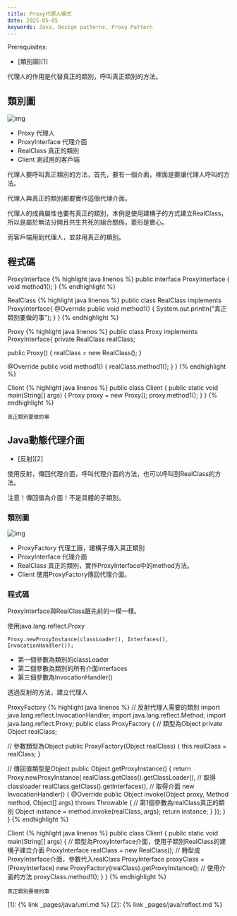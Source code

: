 ```yaml
---
title: Proxy代理人模式
date: 2025-05-05
keywords: Java, Design patterns, Proxy Pattern
---
```

Prerequisites:

- [類別圖][1]

代理人的作用是代替真正的類別，呼叫真正類別的方法。

## 類別圖
![img]({{site.imgurl}}/pattern/proxy1.png)

- Proxy 代理人
- ProxyInterface 代理介面
- RealClass 真正的類別
- Client 測試用的客戶端

代理人要呼叫真正類別的方法，首先，要有一個介面，裡面是要讓代理人呼叫的方法。

代理人與真正的類別都要實作這個代理介面。

代理人的成員屬性也要有真正的類別，本例是使用建構子的方式建立RealClass，所以是屬於無法分開且共生共死的組合關係，菱形是實心。

而客戶端用到代理人，並非用真正的類別。

## 程式碼
ProxyInterface
{% highlight java linenos %}
public interface ProxyInterface {
  void method1();
}
{% endhighlight %}

RealClass
{% highlight java linenos %}
public class RealClass implements ProxyInterface{
  @Override
  public void method1() {
    System.out.println("真正類別要做的事");
  }
}
{% endhighlight %}

Proxy
{% highlight java linenos %}
public class Proxy implements ProxyInterface{
  private RealClass realClass;

  public Proxy() {
    realClass = new RealClass();
  }

  @Override
  public void method1() {
    realClass.method1();
  }
}
{% endhighlight %}

Client
{% highlight java linenos %}
public class Client {
  public static void main(String[] args) {
    Proxy proxy = new Proxy();
    proxy.method1();
  }
}
{% endhighlight %}
```
真正類別要做的事
```

## Java動態代理介面

- [反射][2]

使用反射，傳回代理介面，呼叫代理介面的方法，也可以呼叫到RealClass的方法。

注意！傳回值為介面！不是具體的子類別。

### 類別圖
![img]({{site.imgurl}}/pattern/proxy2.png)

- ProxyFactory 代理工廠，建構子傳入真正類別
- ProxyInterface 代理介面
- RealClass 真正的類別，實作ProxyInterface中的method方法。
- Client 使用ProxyFactory傳回代理介面。

### 程式碼
ProxyInterface與RealClass跟先前的一模一樣。

使用java.lang.reflect.Proxy
```
Proxy.newProxyInstance(classLoader(), Interfaces(), InvocationHandler());
```
- 第一個參數為類別的classLoader
- 第二個參數為類別的所有介面interfaces
- 第三個參數為InvocationHandler()

透過反射的方法，建立代理人

ProxyFactory
{% highlight java linenos %}
// 反射代理人需要的類別
import java.lang.reflect.InvocationHandler;
import java.lang.reflect.Method;
import java.lang.reflect.Proxy;
public class ProxyFactory {
  // 類型為Object
  private Object realClass;
  
  // 參數類型為Object
  public ProxyFactory(Object realClass) {
    this.realClass = realClass;
  }

  // 傳回值類型是Object
  public Object getProxyInstance() {
    return Proxy.newProxyInstance(
        realClass.getClass().getClassLoader(),  // 取得classloader
        realClass.getClass().getInterfaces(),   // 取得介面
        new InvocationHandler() {
          @Override
          public Object invoke(Object proxy, Method method, Object[] args) throws Throwable {
          	// 第1個參數為realClass真正的類別
            Object instance = method.invoke(realClass, args);
            return instance;
          }
        });
  }
}
{% endhighlight %}

Client
{% highlight java linenos %}
public class Client {
  public static void main(String[] args) {
    // 類型為ProxyInterface介面，使用子類別RealClass的建構子建立介面
    ProxyInterface realClass = new RealClass();
    // 轉型成ProxyInterface介面，參數代入realClass
    ProxyInterface proxyClass = (ProxyInterface) new ProxyFactory(realClass).getProxyInstance();
    // 使用介面的方法
    proxyClass.method1();
  }
}
{% endhighlight %}
```
真正類別要做的事
```

[1]: {% link _pages/java/uml.md %}
[2]: {% link _pages/java/reflect.md %}